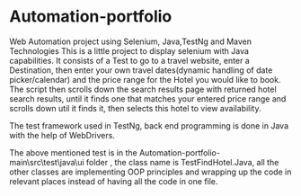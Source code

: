 # Automation-portfolio
Web Automation project using Selenium, Java,TestNg and Maven Technologies
This is a little project to display selenium with Java capabilities. It consists of a Test to go to a travel website, enter a Destination, then enter your own 
travel dates(dynamic handling of date picker/calendar) and the price range for the Hotel you would like to book. The script then scrolls down the search results
page with returned hotel search results, until it finds one that matches your entered price range and scrolls down util it finds it, then selects this hotel to view availability.

The test framework used in TestNg, back end programming is done in Java with the help of WebDrivers.

The above mentioned test is in the Automation-portfolio-main\src\test\java\ui folder , the class name is TestFindHotel.Java,  all the other classes are implementing OOP principles and wrapping up the code in relevant places instead of having all the code in one file.
 
